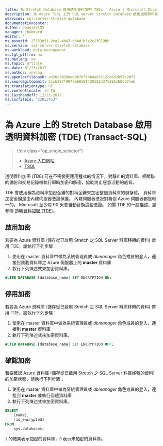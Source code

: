 ```yaml
---
title: 為 Stretch Database 啟用透明資料加密 TSQL - Azure | Microsoft Docs
description: 為 Azure TSQL 上的 SQL Server Stretch Database 啟用透明資料加密 (TDE)
services: sql-server-stretch-database
documentationcenter: ''
author: douglaslMS
manager: jhubbard
editor: ''
ms.assetid: 27753d91-9ca2-4d47-b34d-b5e2c2f029bb
ms.service: sql-server-stretch-database
ms.workload: data-management
ms.tgt_pltfrm: na
ms.devlang: na
ms.topic: article
ms.date: 01/23/2017
ms.author: anvang
ms.openlocfilehash: ed26c2b386e08b76f78b4a05e12c46d2b97c20f2
ms.sourcegitcommit: b5c6197f997aa6858f420302d375896360dd7ceb
ms.translationtype: HT
ms.contentlocale: zh-TW
ms.lasthandoff: 12/21/2017
ms.locfileid: "23055453"
---
```

# <a name="enable-transparent-data-encryption-tde-for-stretch-database-on-azure-transact-sql"></a>為 Azure 上的 Stretch Database 啟用透明資料加密 (TDE) (Transact-SQL)
> [!div class="op_single_selector"]
> * [Azure 入口網站](sql-server-stretch-database-encryption-tde.md)
> * [TSQL](sql-server-stretch-database-tde-tsql.md)
>
>

透明資料加密 (TDE) 可在不需變更應用程式的情況下，對靜止的資料庫、相關聯的備份和交易記錄檔執行即時加密和解密，協助防止惡意活動的威脅。

TDE 會使用稱為資料庫加密金鑰的對稱金鑰來加密整個資料庫的儲存體。 資料庫加密金鑰是由內建伺服器憑證保護。 內建伺服器憑證對每個 Azure 伺服器都是唯一的。 Microsoft 至少每 90 天會自動替換這些憑證。 如需 TDE 的一般描述，請參閱 [透明資料加密 (TDE)]。

## <a name="enabling-encryption"></a>啟用加密
若要為 Azure 資料庫 (儲存從已啟用 Stretch 之 SQL Server 料庫移轉的資料) 啟用 TDE，請執行下列步驟：

1. 使用在 master 資料庫中做為系統管理員或 *dbmanager* 角色成員的登入，連接到裝載資料庫之 Azure 伺服器上的 **master** 資料庫
2. 執行下列陳述式來加密資料庫。

```sql
ALTER DATABASE [database_name] SET ENCRYPTION ON;
```

## <a name="disabling-encryption"></a>停用加密
若要為 Azure 資料庫 (儲存從已啟用 Stretch 之 SQL Server 料庫移轉的資料) 停用 TDE，請執行下列步驟：

1. 使用在 master 資料庫中做為系統管理員或 *dbmanager* 角色成員的登入，連接到 **master** 資料庫
2. 執行下列陳述式來加密資料庫。

```sql
ALTER DATABASE [database_name] SET ENCRYPTION OFF;
```

## <a name="verifying-encryption"></a>確認加密
若要確認 Azure 資料庫 (儲存從已啟用 Stretch 之 SQL Server 料庫移轉的資料) 的加密狀態，請執行下列步驟：

1. 使用在 master 資料庫中做為系統管理員或 *dbmanager* 角色成員的登入，連接到 **master** 或執行個體資料庫
2. 執行下列陳述式來加密資料庫。

```sql
SELECT
    [name],
    [is_encrypted]
FROM
    sys.databases;
```

```1``` 的結果表示加密的資料庫，```0``` 表示未加密的資料庫。

<!--Anchors-->
[透明資料加密 (TDE)]: https://msdn.microsoft.com/library/bb934049.aspx


<!--Image references-->

<!--Link references-->
